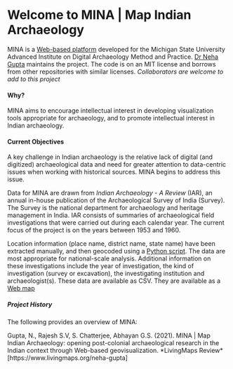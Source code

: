 # Welcome to MINA | Map Indian Archaeology

MINA is a [Web-based platform](http://dngupta.github.io/mina.github.io) developed for the Michigan State University Advanced Institute on Digital Archaeology Method and Practice. [Dr Neha Gupta](http://dngupta.github.io/) maintains the project. The code is on an MIT license and borrows from other repositories with similar licenses.  *Collaborators are welcome to add to this project*

#### Why?
MINA aims to encourage intellectual interest in developing visualization tools appropriate for archaeology, and to promote intellectual interest in Indian archaeology.

#### Current Objectives
A key challenge in Indian archaeology is the relative lack of digital (and digitized) archaeological data and need for greater attention to data-centric issues when working with historical sources. MINA begins to address this issue.

Data for MINA are drawn from *Indian Archaeology - A Review* (IAR), an annual in-house publication of the Archaeological Survey of India (Survey). The Survey is the national department for archaeology and heritage management in India. IAR consists of summaries of archaeological field investigations that were carried out during each calendar year. The current focus of the project is on the years between 1953 and 1960.

Location information (place name, district name, state name) have been extracted manually, and then geocoded using a [Python script](https://github.com/cmaene/pythonGeocodeWithGeopy/blob/master/geocodeBatchApi.py). The data are most appropriate for national-scale analysis. Additional information on these investigations include the year of investigation, the kind of investigation (survey or  excavation), the investigating institution and archaeologist(s). These data are available as CSV. They are available as a [Web map](http://dngupta.github.io/mina.github.io)

##### Project History
<p>The following provides an overview of MINA:</p>
<p>Gupta, N., Rajesh S.V, S. Chatterjee, Abhayan G.S. (2021). MINA | Map Indian Archaeology: opening post-colonial archaeological research in the Indian context through Web-based geovisualization. *LivingMaps Review* [https://www.livingmaps.org/neha-gupta] </p>

